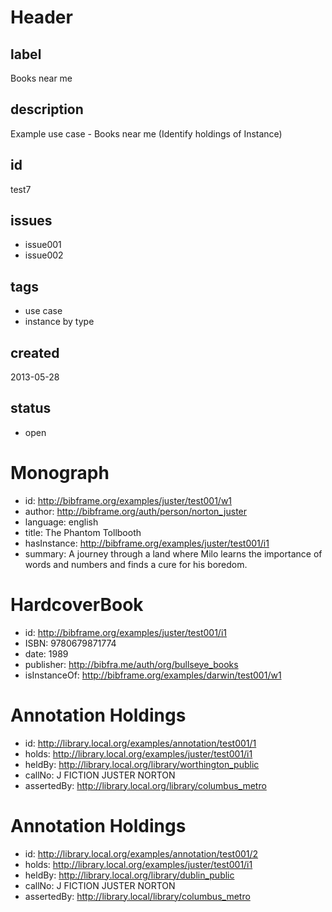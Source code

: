 # Header

## label

Books near me

## description

Example use case - Books near me (Identify holdings of Instance)

## id

test7

## issues

* issue001
* issue002

## tags

* use case
* instance by type

## created

2013-05-28

## status

* open

# Monograph

* id: http://bibframe.org/examples/juster/test001/w1
* author: <http://bibframe.org/auth/person/norton_juster>
* language: english
* title: The Phantom Tollbooth
* hasInstance: http://bibframe.org/examples/juster/test001/i1
* summary:  A journey through a land where Milo learns the importance of words and numbers and finds a cure for his boredom.


# HardcoverBook

* id: http://bibframe.org/examples/juster/test001/i1
* ISBN: 9780679871774
* date: 1989
* publisher: http://bibfra.me/auth/org/bullseye_books
* isInstanceOf: http://bibframe.org/examples/darwin/test001/w1

# Annotation Holdings

* id: http://library.local.org/examples/annotation/test001/1
* holds: http://library.local.org/examples/juster/test001/i1
* heldBy: http://library.local.org/library/worthington_public
* callNo: J FICTION JUSTER NORTON
* assertedBy: http://library.local.org/library/columbus_metro
 
# Annotation Holdings

* id: http://library.local.org/examples/annotation/test001/2
* holds: http://library.local.org/examples/juster/test001/i1
* heldBy: http://library.local.org/library/dublin_public
* callNo: J FICTION JUSTER NORTON
* assertedBy: http://library.local/library/columbus_metro



